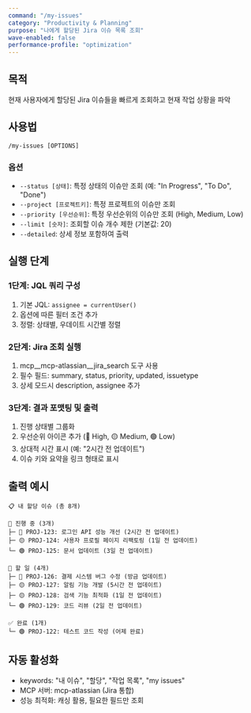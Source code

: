 ```yaml
---
command: "/my-issues"
category: "Productivity & Planning"
purpose: "나에게 할당된 Jira 이슈 목록 조회"
wave-enabled: false
performance-profile: "optimization"
---
```


## 목적
현재 사용자에게 할당된 Jira 이슈들을 빠르게 조회하고 현재 작업 상황을 파악

## 사용법
`/my-issues [OPTIONS]`

### 옵션
- `--status [상태]`: 특정 상태의 이슈만 조회 (예: "In Progress", "To Do", "Done")
- `--project [프로젝트키]`: 특정 프로젝트의 이슈만 조회
- `--priority [우선순위]`: 특정 우선순위의 이슈만 조회 (High, Medium, Low)
- `--limit [숫자]`: 조회할 이슈 개수 제한 (기본값: 20)
- `--detailed`: 상세 정보 포함하여 출력

## 실행 단계

### 1단계: JQL 쿼리 구성
1. 기본 JQL: `assignee = currentUser()`
2. 옵션에 따른 필터 조건 추가
3. 정렬: 상태별, 우데이트 시간별 정렬

### 2단계: Jira 조회 실행
1. mcp__mcp-atlassian__jira_search 도구 사용
2. 필수 필드: summary, status, priority, updated, issuetype
3. 상세 모드시 description, assignee 추가

### 3단계: 결과 포맷팅 및 출력
1. 진행 상태별 그룹화
2. 우선순위 아이콘 추가 (🔴 High, 🟡 Medium, 🟢 Low)
3. 상대적 시간 표시 (예: "2시간 전 업데이트")
4. 이슈 키와 요약을 링크 형태로 표시

## 출력 예시

```
📋 내 할당 이슈 (총 8개)

🔄 진행 중 (3개)
├─ 🔴 PROJ-123: 로그인 API 성능 개선 (2시간 전 업데이트)
├─ 🟡 PROJ-124: 사용자 프로필 페이지 리팩토링 (1일 전 업데이트)
└─ 🟢 PROJ-125: 문서 업데이트 (3일 전 업데이트)

📝 할 일 (4개)
├─ 🔴 PROJ-126: 결제 시스템 버그 수정 (방금 업데이트)
├─ 🟡 PROJ-127: 알림 기능 개발 (5시간 전 업데이트)
├─ 🟡 PROJ-128: 검색 기능 최적화 (1일 전 업데이트)
└─ 🟢 PROJ-129: 코드 리뷰 (2일 전 업데이트)

✅ 완료 (1개)
└─ 🟢 PROJ-122: 테스트 코드 작성 (어제 완료)
```

## 자동 활성화
- keywords: "내 이슈", "할당", "작업 목록", "my issues"
- MCP 서버: mcp-atlassian (Jira 통합)
- 성능 최적화: 캐싱 활용, 필요한 필드만 조회